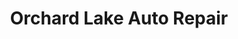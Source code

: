 ---
title: "Orchard Lake Auto Repair"
url: /orchard-lake/orchard-lake-auto-repair/
shop: car repair
---